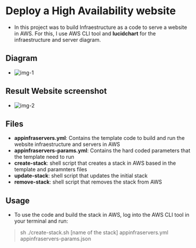 # Deploy a High Availability website

- In this project was to build Infraestructure as a code to serve a website in AWS. For this, I use AWS CLI tool and __lucidchart__ for the infraestructure and server diagram.

## Diagram

- ![img-1](/Results_and_Diagram/UdagramWebApp.jpeg)

## Result Website screenshot

- ![img-2](/Results_and_Diagram/Result-website-screenshot.png)

## Files

- __appinfraservers.yml__: Contains the template code to build and run the website infraestructure and servers in AWS
- __appinfraservers-params.yml__: Contains the hard coded parameters that the template need to run
- __create-stack__: shell script that creates a stack in AWS based in the template and paramnters files
- __update-stack__: shell script that updates the initial stack
- __remove-stack__: shell script that removes the stack from AWS

## Usage

- To use the code and build the stack in AWS, log into the AWS CLI tool in your terminal and run:

> sh ./create-stack.sh [name of the stack] appinfraservers.yml appinfraservers-params.json
